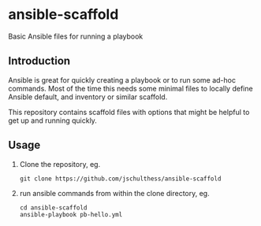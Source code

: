 # ansible-scaffold
Basic Ansible files for running a playbook

## Introduction

Ansible is great for quickly creating a playbook or to run some ad-hoc commands.
Most of the time this needs some minimal files to locally define Ansible default,
 and inventory or similar scaffold.

This repository contains scaffold files with options that might be helpful to
get up and running quickly.

## Usage

1. Clone the repository, eg.

   ```
   git clone https://github.com/jschulthess/ansible-scaffold
   ```

2. run ansible commands from within the clone directory, eg.

   ```
   cd ansible-scaffold
   ansible-playbook pb-hello.yml
   ```
